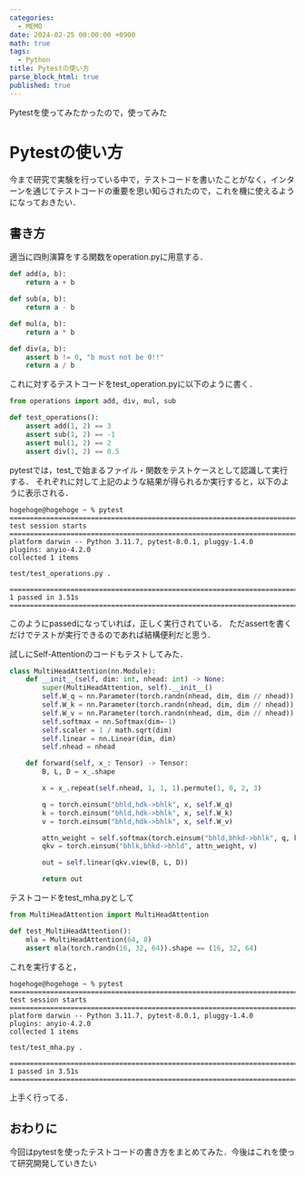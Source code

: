 ```yaml
---
categories:
  - MEMO 
date: 2024-02-25 00:00:00 +0900
math: true
tags:
  - Python
title: Pytestの使い方
parse_block_html: true
published: true
---
```


Pytestを使ってみたかったので，使ってみた

# Pytestの使い方

今まで研究で実験を行っている中で，テストコードを書いたことがなく，インターンを通じてテストコードの重要を思い知らされたので，これを機に使えるようになっておきたい．

## 書き方
適当に四則演算をする関数をoperation.pyに用意する．
```python
def add(a, b):
    return a + b

def sub(a, b):
    return a - b

def mul(a, b):
    return a * b

def div(a, b):
    assert b != 0, "b must not be 0!!"
    return a / b
```
これに対するテストコードをtest_operation.pyに以下のように書く．
```python
from operations import add, div, mul, sub

def test_operations():
    assert add(1, 2) == 3
    assert sub(1, 2) == -1
    assert mul(1, 2) == 2
    assert div(1, 2) == 0.5
```
pytestでは，test_で始まるファイル・関数をテストケースとして認識して実行する．
それぞれに対して上記のような結果が得られるか実行すると，以下のように表示される．
```
hogehoge@hogehoge ~ % pytest
======================================================================================================================== test session starts ========================================================================================================================
platform darwin -- Python 3.11.7, pytest-8.0.1, pluggy-1.4.0
plugins: anyio-4.2.0
collected 1 items 

test/test_operations.py .

========================================================================================================================= 1 passed in 3.51s =========================================================================================================================
```
このようにpassedになっていれば，正しく実行されている．
ただassertを書くだけでテストが実行できるのであれば結構便利だと思う．

試しにSelf-Attentionのコードもテストしてみた．
```python
class MultiHeadAttention(nn.Module):
    def __init__(self, dim: int, nhead: int) -> None:
        super(MultiHeadAttention, self).__init__()
        self.W_q = nn.Parameter(torch.randn(nhead, dim, dim // nhead))
        self.W_k = nn.Parameter(torch.randn(nhead, dim, dim // nhead))
        self.W_v = nn.Parameter(torch.randn(nhead, dim, dim // nhead))
        self.softmax = nn.Softmax(dim=-1)
        self.scaler = 1 / math.sqrt(dim)
        self.linear = nn.Linear(dim, dim)
        self.nhead = nhead

    def forward(self, x_: Tensor) -> Tensor:
        B, L, D = x_.shape

        x = x_.repeat(self.nhead, 1, 1, 1).permute(1, 0, 2, 3)

        q = torch.einsum("bhld,hdk->bhlk", x, self.W_q)
        k = torch.einsum("bhld,hdk->bhlk", x, self.W_k)
        v = torch.einsum("bhld,hdk->bhlk", x, self.W_v)

        attn_weight = self.softmax(torch.einsum("bhld,bhkd->bhlk", q, k) * self.scaler)
        qkv = torch.einsum("bhlk,bhkd->bhld", attn_weight, v)

        out = self.linear(qkv.view(B, L, D))

        return out
```
テストコードをtest_mha.pyとして
```python
from MultiHeadAttention import MultiHeadAttention

def test_MultiHeadAttention():
    mla = MultiHeadAttention(64, 8)
    assert mla(torch.randn(16, 32, 64)).shape == (16, 32, 64)
```
これを実行すると，
```
hogehoge@hogehoge ~ % pytest
======================================================================================================================== test session starts ========================================================================================================================
platform darwin -- Python 3.11.7, pytest-8.0.1, pluggy-1.4.0
plugins: anyio-4.2.0
collected 1 items 

test/test_mha.py .

========================================================================================================================= 1 passed in 3.51s =========================================================================================================================
```
上手く行ってる．

## おわりに
今回はpytestを使ったテストコードの書き方をまとめてみた．今後はこれを使って研究開発していきたい
